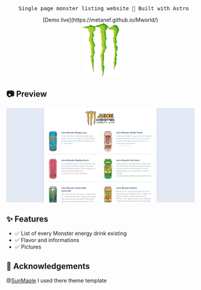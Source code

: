 <pre align="center">
  Single page monster listing website 🚀 Built with Astro
</pre>
<div align="center">
  [Demo live](https://metanef.github.io/Mworld/)
</div>

<div align="center">
<img alt="Frosti Logo" src="public/monster.png" width="100px">
</div>

## 📷 Preview

![preview](./public/screenshot.png)

## ✨ Features

- ✅ List of every Monster energy drink existing
- ✅ Flavor and informations
- ✅ Pictures

## 🎉 Acknowledgements

@[SunMaple](https://www.saroprock.com/) I used there theme template
